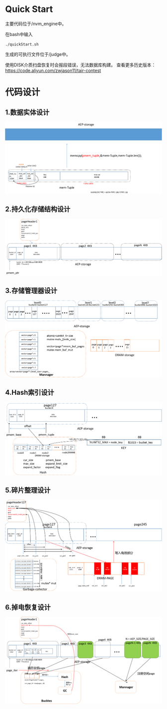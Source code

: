 # Quick Start
主要代码位于/nvm_engine中。

在bash中输入
```
./quickStart.sh 
```
生成的可执行文件位于/judge中。

使用DISK介质扫盘恢复时会报段错误，无法数据库构建。
查看更多历史版本：https://code.aliyun.com/zwjason11/tair-contest
# 代码设计
## 1.数据实体设计
![avatar](/img/1.png)
## 2.持久化存储结构设计
![avatar](/img/2.png)
## 3.存储管理器设计
![avatar](/img/3.png)
## 4.Hash索引设计
![avatar](/img/4.png)
## 5.碎片整理设计
![avatar](/img/5.png)
## 6.掉电恢复设计
![avatar](/img/6.png)
